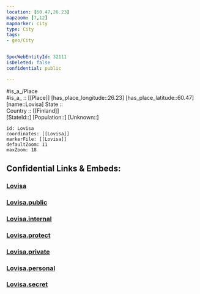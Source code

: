 ```yaml
---
location: [60.47,26.23] 
mapzoom: [7,12] 
mapmarker: city 
type: City
tags:
- geo/City


SpocWebEntityId: 32111
isDeleted: false
confidential: public

---
```

#is_a_/Place  
#is_a_ :: [[Place]] 
[has_place_longitude::26.23] 
[has_place_latitude::60.47] 
[name::Lovisa] 
State ::  
Country :: [[Finland]]  
[StateId::] 
[Population::] 
[Unknown::] 


```leaflet
id: Lovisa
coordinates: [[Lovisa]] 
markerFile: [[Lovisa]] 
defaultZoom: 11 
maxZoom: 18
```


## Confidential Links & Embeds: 

### [Lovisa](/_Standards/Earth/Continent/Europe/Europe~North/Finland/Provinces~Finland/Southern_Finland/counties~Southern_Finland/Uusimaa/City/Lovisa.md) 

### [Lovisa.public](/_public/Earth/Continent/Europe/Europe~North/Finland/Provinces~Finland/Southern_Finland/counties~Southern_Finland/Uusimaa/City/Lovisa.public.md) 

### [Lovisa.internal](/_internal/Earth/Continent/Europe/Europe~North/Finland/Provinces~Finland/Southern_Finland/counties~Southern_Finland/Uusimaa/City/Lovisa.internal.md) 

### [Lovisa.protect](/_protect/Earth/Continent/Europe/Europe~North/Finland/Provinces~Finland/Southern_Finland/counties~Southern_Finland/Uusimaa/City/Lovisa.protect.md) 

### [Lovisa.private](/_private/Earth/Continent/Europe/Europe~North/Finland/Provinces~Finland/Southern_Finland/counties~Southern_Finland/Uusimaa/City/Lovisa.private.md) 

### [Lovisa.personal](/_personal/Earth/Continent/Europe/Europe~North/Finland/Provinces~Finland/Southern_Finland/counties~Southern_Finland/Uusimaa/City/Lovisa.personal.md) 

### [Lovisa.secret](/_secret/Earth/Continent/Europe/Europe~North/Finland/Provinces~Finland/Southern_Finland/counties~Southern_Finland/Uusimaa/City/Lovisa.secret.md)


